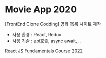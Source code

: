 # Movie App 2020

[FrontEnd Clone Codding] 영화 목록 사이트 제작

- 사용 환경 : React, Redux
- 사용 기술 : api호출, async await, ..

React JS Fundamentals Course 2022
